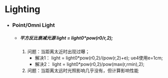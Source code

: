 # Lighting

- ### Point/Omni Light 

  - ##### 平方反比衰减光源 light = light0*pow(r0/r,2);

    1. 问题：当距离太近时出现过曝；
       - 解决1： light = light0*pow(r0,2)/(pow(r,2)+e);  ue4使用e=1cm;	
       - 解决2： light = light0*pow(r0,2)/pow(max(r,rmin),2);
    2. 问题：当距离太远时光照影响几乎没有，但计算影响性能
